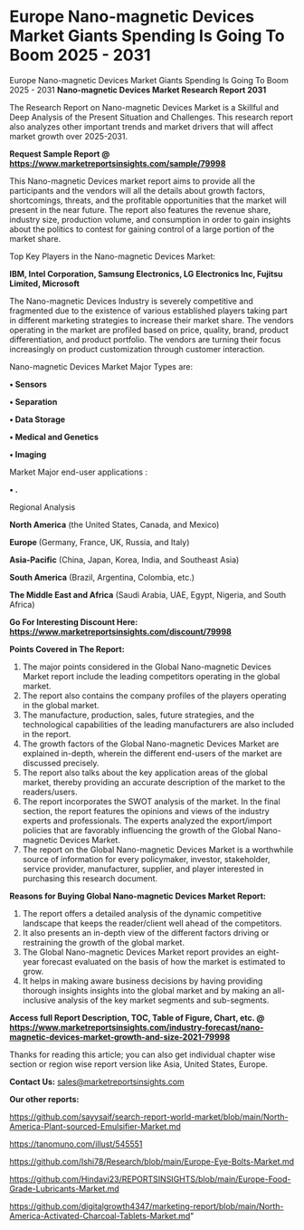 # Europe Nano-magnetic Devices Market Giants Spending Is Going To Boom 2025 - 2031
 Europe Nano-magnetic Devices Market Giants Spending Is Going To Boom 2025 - 2031
<strong>Nano-magnetic Devices Market Research Report 2031</strong>

The Research Report on Nano-magnetic Devices Market is a Skillful and Deep Analysis of the Present Situation and Challenges. This research report also analyzes other important trends and market drivers that will affect market growth over 2025-2031.

<strong>Request Sample Report @ <a href=https://www.marketreportsinsights.com/sample/79998>https://www.marketreportsinsights.com/sample/79998</a></strong>

This Nano-magnetic Devices market report aims to provide all the participants and the vendors will all the details about growth factors, shortcomings, threats, and the profitable opportunities that the market will present in the near future. The report also features the revenue share, industry size, production volume, and consumption in order to gain insights about the politics to contest for gaining control of a large portion of the market share.

Top Key Players in the Nano-magnetic Devices Market:

<strong>IBM, Intel Corporation, Samsung Electronics, LG Electronics Inc, Fujitsu Limited, Microsoft</strong>

The Nano-magnetic Devices Industry is severely competitive and fragmented due to the existence of various established players taking part in different marketing strategies to increase their market share. The vendors operating in the market are profiled based on price, quality, brand, product differentiation, and product portfolio. The vendors are turning their focus increasingly on product customization through customer interaction.

Nano-magnetic Devices Market Major Types are:

<strong>• Sensors

• Separation

• Data Storage

• Medical and Genetics

• Imaging</strong>

Market Major end-user applications :

<strong>• .</strong>

Regional Analysis

</u><strong><b>North America</b></strong> (the United States, Canada, and Mexico)

<strong><b>Europe </b></strong>(Germany, France, UK, Russia, and Italy)

<strong><b>Asia-Pacific</b></strong> (China, Japan, Korea, India, and Southeast Asia)

<strong><b>South America</b></strong> (Brazil, Argentina, Colombia, etc.)

<strong><b>The Middle East and Africa</b></strong> (Saudi Arabia, UAE, Egypt, Nigeria, and South Africa)

<strong>Go For Interesting Discount Here: <a href=https://www.marketreportsinsights.com/discount/79998>https://www.marketreportsinsights.com/discount/79998</a></strong>

<strong>Points Covered in The Report:</strong>
<ol>
  <li>The major points considered in the Global Nano-magnetic Devices Market report include the leading competitors operating in the global market.</li>
  <li>The report also contains the company profiles of the players operating in the global market.</li>
  <li>The manufacture, production, sales, future strategies, and the technological capabilities of the leading manufacturers are also included in the report.</li>
  <li>The growth factors of the Global Nano-magnetic Devices Market are explained in-depth, wherein the different end-users of the market are discussed precisely.</li>
  <li>The report also talks about the key application areas of the global market, thereby providing an accurate description of the market to the readers/users.</li>
  <li>The report incorporates the SWOT analysis of the market. In the final section, the report features the opinions and views of the industry experts and professionals. The experts analyzed the export/import policies that are favorably influencing the growth of the Global Nano-magnetic Devices Market.</li>
  <li>The report on the Global Nano-magnetic Devices Market is a worthwhile source of information for every policymaker, investor, stakeholder, service provider, manufacturer, supplier, and player interested in purchasing this research document.</li>
</ol>
<strong>Reasons for Buying Global Nano-magnetic Devices Market Report:</strong>

<ol>
  <li>The report offers a detailed analysis of the dynamic competitive landscape that keeps the reader/client well ahead of the competitors.</li>
  <li>It also presents an in-depth view of the different factors driving or restraining the growth of the global market.</li>
  <li>The Global Nano-magnetic Devices Market report provides an eight-year forecast evaluated on the basis of how the market is estimated to grow.</li>
  <li>It helps in making aware business decisions by having providing thorough insights insights into the global market and by making an all-inclusive analysis of the key market segments and sub-segments.</li>
</ol>
<strong>Access full Report Description, TOC, Table of Figure, Chart, etc. @ <a href=https://www.marketreportsinsights.com/industry-forecast/nano-magnetic-devices-market-growth-and-size-2021-79998>https://www.marketreportsinsights.com/industry-forecast/nano-magnetic-devices-market-growth-and-size-2021-79998</a></strong>


Thanks for reading this article; you can also get individual chapter wise section or region wise report version like Asia, United States, Europe.

<strong>Contact Us:</strong>
sales@marketreportsinsights.com

<strong>Our other reports:</strong>

<a href=https://github.com/sayysaif/search-report-world-market/blob/main/North-America-Plant-sourced-Emulsifier-Market.md>https://github.com/sayysaif/search-report-world-market/blob/main/North-America-Plant-sourced-Emulsifier-Market.md</a>

<a href=https://tanomuno.com/illust/545551>https://tanomuno.com/illust/545551</a>

<a href=https://github.com/Ishi78/Research/blob/main/Europe-Eye-Bolts-Market.md>https://github.com/Ishi78/Research/blob/main/Europe-Eye-Bolts-Market.md</a>

<a href=https://github.com/Hindavi23/REPORTSINSIGHTS/blob/main/Europe-Food-Grade-Lubricants-Market.md>https://github.com/Hindavi23/REPORTSINSIGHTS/blob/main/Europe-Food-Grade-Lubricants-Market.md</a>

<a href=https://github.com/digitalgrowth4347/marketing-report/blob/main/North-America-Activated-Charcoal-Tablets-Market.md>https://github.com/digitalgrowth4347/marketing-report/blob/main/North-America-Activated-Charcoal-Tablets-Market.md</a>"
